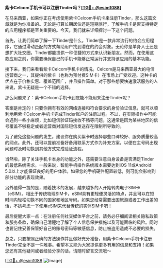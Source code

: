 **紫卡Celcom手机卡可以注册Tinder吗？[[TG💪+ @esim1088](https://t.me/s/esim1088)]**

在马来西亚，如果你正在考虑使用紫卡Celcom手机卡来注册Tinder，那么这篇文章就是为你准备的。无论是打算长期居住还是短期旅行，了解手机卡是否支持特定的应用程序都是至关重要的。今天，我们就来详细探讨一下这个问题。

首先，让我们简单了解一下Tinder是什么。Tinder是一款非常流行的约会应用程序，它通过滑动匹配的方式帮助用户找到潜在的约会对象。无论你是单身人士还是想扩大社交圈，Tinder都能提供一种便捷的方式来认识新朋友。然而，在使用这款应用之前，你需要确保自己的手机卡能够正常运行并支持该应用的基本功能。

接下来，我们来看看紫卡Celcom手机卡的情况。Celcom是马来西亚最大的电信运营商之一，其提供的紫卡（也称为预付费SIM卡）在市场上广受欢迎。这种卡的优点在于价格实惠、覆盖范围广，并且操作简单。对于那些想要快速激活服务的人来说，紫卡无疑是一个不错的选择。

那么问题来了：紫卡Celcom手机卡到底能不能用来注册Tinder呢？

答案是肯定的！只要你拥有有效的网络连接和符合要求的身份验证信息，就可以顺利地用紫卡Celcom手机卡完成Tinder账户的注册过程。不过，在实际操作中可能会遇到一些小麻烦，比如短信验证码接收不畅等问题。这通常是因为某些地区的信号覆盖不够稳定或者运营商对国际短信发送存在限制所导致的。

为了避免这些问题的发生，建议你在购买紫卡时选择那些口碑较好、服务质量较高的网点。此外，还可以提前准备好备用联系方式作为补充方案，以便在主号码出现问题时及时切换到其他方式完成验证流程。

当然啦，除了关注手机卡本身的功能之外，还需要注意自身设备是否满足Tinder的最低系统需求。一般来说，智能手机操作系统版本需要达到iOS 11或Android 5.0以上才能保证良好的用户体验。如果您的手机硬件配置较低，则可能会影响到部分功能的表现效果。

另外值得一提的是，随着技术的发展，越来越多的人开始转向电子SIM卡（eSIM）。相比于传统物理SIM卡，eSIM具有更轻便灵活的特点，并且可以在短时间内轻松切换不同的国家和地区号码。如果您经常需要出国旅游或者工作出差的话，不妨考虑一下使用eSIM来代替传统的实体SIM卡吧！

最后提醒大家一点：在注册任何社交媒体平台之前，请务必仔细阅读相关隐私政策和服务条款，确保自己清楚地了解了个人信息保护措施以及可能面临的风险。同时也要记住妥善保管好自己的账号密码等敏感信息，防止被盗用造成不必要的损失。

总之，只要按照正确的方法操作并且做好充分准备，用紫卡Celcom手机卡注册Tinder完全不是一件难事。希望本文能为大家提供更多有用的信息和支持！如果您还有其他疑问或者经验分享的话，请随时留言交流哦～

[[TG💪+ @esim1088](https://t.me/s/esim1088) ![Image](https://i.postimg.cc/4NQfJmqS/Snipaste-2025-05-13-00-14-12.png)]